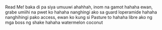 Read Me!
baka di pa siya umuuwi ahahhah, inom na gamot
hahaha ewan, grabe umiihi na pwet ko hahaha nanghingi ako sa guard loperamide hahaha
nanghihingi pako access, ewan ko kung si Pasture to hahaha
libre ako ng mga boss ng shake hahaha watermelon coconut
